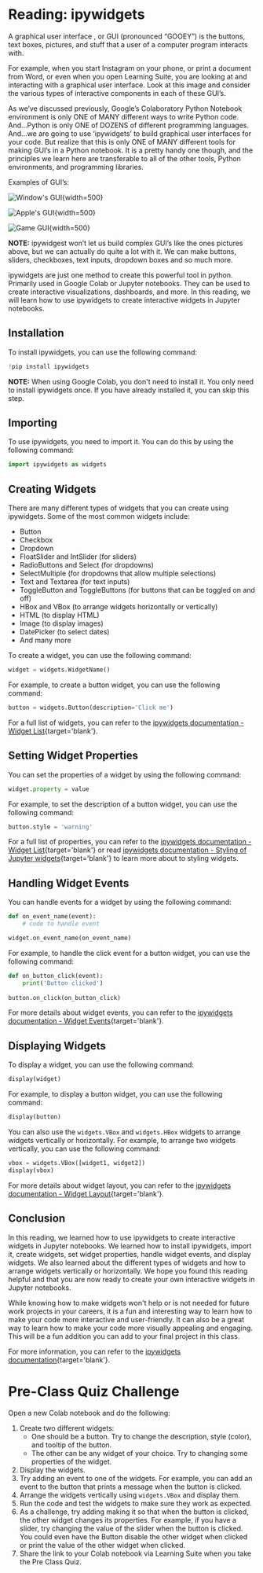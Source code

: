 # Reading: ipywidgets

A graphical user interface , or GUI (pronounced “GOOEY”) is the buttons, text boxes, pictures, and stuff that a user of a computer program interacts with.

For example, when you start Instagram on your phone, or print a document from Word, or even when you open Learning Suite, you are looking at and interacting with a graphical user interface. Look at this image and consider the various types of interactive components in each of these GUI’s.

As we’ve discussed previously, Google’s Colaboratory Python Notebook environment is only ONE of MANY different ways to write Python code.
And…Python is only ONE of DOZENS of different programming languages.
And…we are going to use ‘ipywidgets’ to build graphical user interfaces for your code. But realize that this is only ONE of MANY different tools for making GUI’s in a Python notebook. It is a pretty handy one though, and the principles we learn here are transferable to all of the other tools, Python environments, and programming libraries. 

Examples of GUI’s:

![Window's GUI](images/windows_gui.png){width=500}

![Apple's GUI](images/apple_gui.jpg){width=500}

![Game GUI](images/game_gui.jpeg){width=500}



**NOTE:** ipywidgest won’t let us build complex GUI’s like the ones pictures above, but we can actually do quite a lot with it. We can make buttons, sliders, checkboxes, text inputs, dropdown boxes and so much more.

ipywidgets are just one method to create this powerful tool in python. Primarily used in Google Colab or Jupyter notebooks. They can be used to create interactive visualizations, dashboards, and more. In this reading, we will learn how to use ipywidgets to create interactive widgets in Jupyter notebooks.


## Installation

To install ipywidgets, you can use the following command:

```python
!pip install ipywidgets
```
**NOTE:** When using Google Colab, you don't need to install it. You only need to install ipywidgets once. If you have already installed it, you can skip this step.


## Importing

To use ipywidgets, you need to import it. You can do this by using the following command:

```python
import ipywidgets as widgets
```


## Creating Widgets

There are many different types of widgets that you can create using ipywidgets. Some of the most common widgets include:
 - Button
 - Checkbox
 - Dropdown
 - FloatSlider and IntSlider (for sliders)
 - RadioButtons and Select (for dropdowns)
 - SelectMultiple (for dropdowns that allow multiple selections)
 - Text and Textarea (for text inputs)
 - ToggleButton and ToggleButtons (for buttons that can be toggled on and off)
 - HBox and VBox (to arrange widgets horizontally or vertically)
 - HTML (to display HTML)
 - Image (to display images)
 - DatePicker (to select dates)
 - And many more

To create a widget, you can use the following command:
    
```python
widget = widgets.WidgetName()
```

For example, to create a button widget, you can use the following command:
    
```python
button = widgets.Button(description='Click me')
```

For a full list of widgets, you can refer to the [ipywidgets documentation - Widget List](https://ipywidgets.readthedocs.io/en/latest/examples/Widget%20List.html){target='blank'}.


## Setting Widget Properties

You can set the properties of a widget by using the following command:

```python
widget.property = value
```

For example, to set the description of a button widget, you can use the following command:

```python
button.style = 'warning'
```

For a full list of properties, you can refer to the [ipywidgets documentation - Widget List](https://ipywidgets.readthedocs.io/en/latest/examples/Widget%20List.html){target='blank'} or read [ipywidgets documentation - Styling of Jupyter widgets](https://ipywidgets.readthedocs.io/en/latest/examples/Widget%20Styling.html){target='blank'} to learn more about to styling widgets.


## Handling Widget Events

You can handle events for a widget by using the following command:

```python
def on_event_name(event):
    # code to handle event

widget.on_event_name(on_event_name)
```

For example, to handle the click event for a button widget, you can use the following command:

```python
def on_button_click(event):
    print('Button clicked')
    
button.on_click(on_button_click)
```

For more details about widget events, you can refer to the [ipywidgets documentation - Widget Events](https://ipywidgets.readthedocs.io/en/latest/examples/Widget%20Events.html){target='blank'}.


## Displaying Widgets

To display a widget, you can use the following command:

```python
display(widget)
```

For example, to display a button widget, you can use the following command:

```python
display(button)
```

You can also use the `widgets.VBox` and `widgets.HBox` widgets to arrange widgets vertically or horizontally. For example, to arrange two widgets vertically, you can use the following command:

```python
vbox = widgets.VBox([widget1, widget2])
display(vbox)
```

For more details about widget layout, you can refer to the [ipywidgets documentation - Widget Layout](https://ipywidgets.readthedocs.io/en/latest/examples/Widget%20Layout.html){target='blank'}.


## Conclusion

In this reading, we learned how to use ipywidgets to create interactive widgets in Jupyter notebooks. We learned how to install ipywidgets, import it, create widgets, set widget properties, handle widget events, and display widgets. We also learned about the different types of widgets and how to arrange widgets vertically or horizontally. We hope you found this reading helpful and that you are now ready to create your own interactive widgets in Jupyter notebooks.

While knowing how to make widgets won't help or is not needed for future work projects in your careers, it is a fun and interesting way to learn how to make your code more interactive and user-friendly. It can also be a great way to learn how to make your code more visually appealing and engaging. This will be a fun addition you can add to your final project in this class.

For more information, you can refer to the [ipywidgets documentation](https://ipywidgets.readthedocs.io/en/latest/index.html){target='blank'}.



# Pre-Class Quiz Challenge

Open a new Colab notebook and do the following:

1. Create two different widgets:
      - One should be a button. Try to change the description, style (color), and tooltip of the button. 
      - The other can be any widget of your choice. Try to changing some properties of the widget.
2. Display the widgets.
3. Try adding an event to one of the widgets. For example, you can add an event to the button that prints a message when the button is clicked.
4. Arrange the widgets vertically using `widgets.VBox` and display them.
5. Run the code and test the widgets to make sure they work as expected.
6. As a challenge, try adding making it so that when the button is clicked, the other widget changes its properties. For example, if you have a slider, try changing the value of the slider when the button is clicked. You could even have the Button disable the other widget when clicked or print the value of the other widget when clicked.
7. Share the link to your Colab notebook via Learning Suite when you take the Pre Class Quiz.
